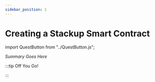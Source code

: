 ```yaml
---
sidebar_position: 1
---
```


# Creating a Stackup Smart Contract
import QuestButton from "../QuestButton.js";

_Summary Goes Here_

:::tip Off You Go!

<QuestButton text="Quest" />

:::


